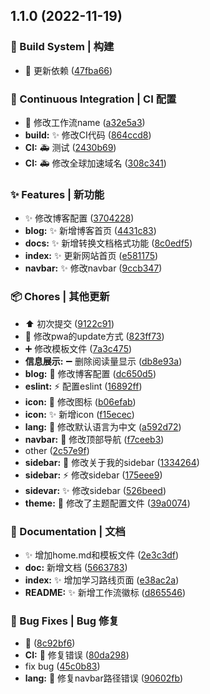 

## 1.1.0 (2022-11-19)


### 👷‍ Build System | 构建

* :rocket: 更新依赖 ([47fba66](https://github.com/yszar/obsidian-vuepress/commit/47fba6602ce10fef3be69973c200c85042cab127))


### 🔧 Continuous Integration | CI 配置

* :bug: 修改工作流name ([a32e5a3](https://github.com/yszar/obsidian-vuepress/commit/a32e5a3b988ffa389b873af93627dfc5929fa503))
* **build:** :sparkles: 修改CI代码 ([864ccd8](https://github.com/yszar/obsidian-vuepress/commit/864ccd8b5ba08d30e4be795dbdb3a16003d7e077))
* **CI:** :ambulance: 测试 ([2430b69](https://github.com/yszar/obsidian-vuepress/commit/2430b69deee000ada1581cb8ea1c99ec0315a2c6))
* **CI:** :ambulance: 修改全球加速域名 ([308c341](https://github.com/yszar/obsidian-vuepress/commit/308c341f5b50930fa55e758ec0de98b53780e638))


### ✨ Features | 新功能

* :sparkles: 修改博客配置 ([3704228](https://github.com/yszar/obsidian-vuepress/commit/3704228ccf2c65f20364d65fa3f281b519546281))
* **blog:** :sparkles: 新增博客首页 ([4431c83](https://github.com/yszar/obsidian-vuepress/commit/4431c8336da183cb33e1a436c2bd5bfd991d0968))
* **docs:** :sparkles: 新增转换文档格式功能 ([8c0edf5](https://github.com/yszar/obsidian-vuepress/commit/8c0edf52fe1da566e75975cd800b7afee2cd6eb2))
* **index:** :sparkles: 更新网站首页 ([e581175](https://github.com/yszar/obsidian-vuepress/commit/e581175059a5bdd9d7fadd8ca27726413df7974f))
* **navbar:** :sparkles: 修改navbar ([9ccb347](https://github.com/yszar/obsidian-vuepress/commit/9ccb347245dba53781531fefb9d58a3a34098f9f))


### 📦 Chores | 其他更新

* :arrow_up: 初次提交 ([9122c91](https://github.com/yszar/obsidian-vuepress/commit/9122c91ac4e001cd1d83ab3279b4e4b96d34993a))
* :hammer: 修改pwa的update方式 ([823ff73](https://github.com/yszar/obsidian-vuepress/commit/823ff735168418e9ca296077bab520e564a8def6))
* :heavy_plus_sign: 修改模板文件 ([7a3c475](https://github.com/yszar/obsidian-vuepress/commit/7a3c475fe57fcc5aed36e7291106a2a452d74ba4))
* **信息展示:** :heavy_minus_sign: 删除阅读量显示 ([db8e93a](https://github.com/yszar/obsidian-vuepress/commit/db8e93a236fb5c2f4d509254ae3d9c4a5c19766a))
* **blog:** :hammer: 修改博客配置 ([dc650d5](https://github.com/yszar/obsidian-vuepress/commit/dc650d52318ffd2921b0f53b34286b7c5633f5b5))
* **eslint:** :zap: 配置eslint ([16892ff](https://github.com/yszar/obsidian-vuepress/commit/16892ff3989a6f9f2ba7fb28eeeef7d6d38bdbee))
* **icon:** :bug: 修改图标 ([b06efab](https://github.com/yszar/obsidian-vuepress/commit/b06efab8731e7c4db8596e91ecbc7965fa03432d))
* **icon:** :sparkles: 新增icon ([f15ecec](https://github.com/yszar/obsidian-vuepress/commit/f15ecec11bcb188fa72cf05d1e88109f2219b129))
* **lang:** :bricks: 修改默认语言为中文 ([a592d72](https://github.com/yszar/obsidian-vuepress/commit/a592d72bd03928f0f90801a40dd3be48a185a044))
* **navbar:** :hammer: 修改顶部导航 ([f7ceeb3](https://github.com/yszar/obsidian-vuepress/commit/f7ceeb38c0a71af20df7aa87c6da6dd0b2ba56a7))
* other ([2c57e9f](https://github.com/yszar/obsidian-vuepress/commit/2c57e9f15b0695be11853132e04e448be4e09fa5))
* **sidebar:** :hammer: 修改关于我的sidebar ([1334264](https://github.com/yszar/obsidian-vuepress/commit/1334264e2d91153c11fa13ab9bd657a1d3f1e206))
* **sidebar:** :zap: 修改sidebar ([175eee9](https://github.com/yszar/obsidian-vuepress/commit/175eee90b681e6192b51b48609d2ba3ea35425e0))
* **sidevar:** :sparkles: 修改sidebar ([526beed](https://github.com/yszar/obsidian-vuepress/commit/526beed057928a116dad9f85b1e0302310423956))
* **theme:** :wrench: 修改了主题配置文件 ([39a0074](https://github.com/yszar/obsidian-vuepress/commit/39a0074f4fed24dd1c0408157499e2942908393c))


### 📝 Documentation | 文档

* :sparkles: 增加home.md和模板文件 ([2e3c3df](https://github.com/yszar/obsidian-vuepress/commit/2e3c3dfbac8a7f64e5b92025d78b26caf5c7a2df))
* **doc:** 新增文档 ([5663783](https://github.com/yszar/obsidian-vuepress/commit/566378364a6e02d7b94aa0f9be6cbad41880bff0))
* **index:** :sparkles: 增加学习路线页面 ([e38ac2a](https://github.com/yszar/obsidian-vuepress/commit/e38ac2a89d9a3afcbea954cb5955169008f0d940))
* **README:** :sparkles: 新增工作流徽标 ([d865546](https://github.com/yszar/obsidian-vuepress/commit/d865546f4c1d1fe0fb5736249bf257d6c804c313))


### 🐛 Bug Fixes | Bug 修复

* :bug: ([8c92bf6](https://github.com/yszar/obsidian-vuepress/commit/8c92bf6e43927a0ea8ce587e2f867085b8d61f7e))
* **CI:** :bug: 修复错误 ([80da298](https://github.com/yszar/obsidian-vuepress/commit/80da298879f8edd19becc0cd85c6a470fb701671))
* fix bug ([45c0b83](https://github.com/yszar/obsidian-vuepress/commit/45c0b83096f14bb86b914bb55584d3d79affb890))
* **lang:** :bug: 修复navbar路径错误 ([90602fb](https://github.com/yszar/obsidian-vuepress/commit/90602fb5077c9f61a5bf52d2a002d03a154a3ad3))